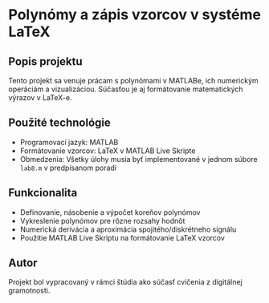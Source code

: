 # Polynómy a zápis vzorcov v systéme LaTeX

## Popis projektu
Tento projekt sa venuje prácam s polynómami v MATLABe, ich numerickým operáciám a vizualizáciou. Súčasťou je aj formátovanie matematických výrazov v LaTeX-e.

## Použité technológie
- Programovací jazyk: MATLAB
- Formátovanie vzorcov: LaTeX v MATLAB Live Skripte
- Obmedzenia: Všetky úlohy musia byť implementované v jednom súbore `lab8.m` v predpísanom poradí

## Funkcionalita
- Definovanie, násobenie a výpočet koreňov polynómov
- Vykreslenie polynómov pre rôzne rozsahy hodnôt
- Numerická derivácia a aproximácia spojitého/diskrétneho signálu
- Použitie MATLAB Live Skriptu na formátovanie LaTeX vzorcov

## Autor
Projekt bol vypracovaný v rámci štúdia ako súčasť cvičenia z digitálnej gramotnosti.
